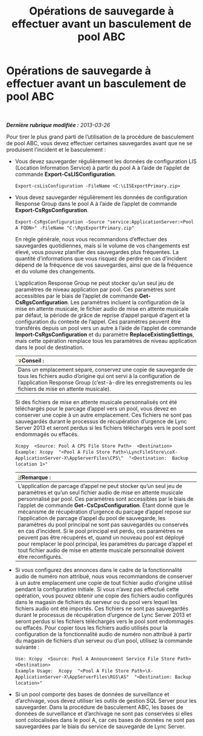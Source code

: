 ﻿---
title: Opérations de sauvegarde à effectuer avant un basculement de pool ABC
TOCTitle: Opérations de sauvegarde à effectuer avant un basculement de pool ABC
ms:assetid: 652046f5-6086-4592-902d-d5789581977d
ms:mtpsurl: https://technet.microsoft.com/fr-fr/library/JJ945634(v=OCS.15)
ms:contentKeyID: 53095439
ms.date: 05/20/2016
mtps_version: v=OCS.15
ms.translationtype: HT
---

# Opérations de sauvegarde à effectuer avant un basculement de pool ABC

 

_**Dernière rubrique modifiée :** 2013-03-26_

Pour tirer le plus grand parti de l’utilisation de la procédure de basculement de pool ABC, vous devez effectuer certaines sauvegardes avant que ne se produisent l’incident et le basculement :

  - Vous devez sauvegarder régulièrement les données de configuration LIS (Location Information Service) à partir du pool A à l’aide de l’applet de commande **Export-CsLISConfiguration**.
    
        Export-csLisConfiguration -FileName <C:\LISExportPrimary.zip>

  - Vous devez sauvegarder régulièrement les données de configuration Response Group dans le pool A à l’aide de l’applet de commande **Export-CsRgsConfiguration**.
    
        Export-CsRgsConfiguration -Source "service:ApplicationServer:<Pool A FQDN>" -FileName "C:\RgsExportPrimary.zip"
    
    En règle générale, nous vous recommandons d’effectuer des sauvegardes quotidiennes, mais si le volume de vos changements est élevé, vous pouvez planifier des sauvegardes plus fréquentes. La quantité d’informations que vous risquez de perdre en cas d’incident dépend de la fréquence de vos sauvegardes, ainsi que de la fréquence et du volume des changements.
    
    L’application Response Group ne peut stocker qu’un seul jeu de paramètres de niveau application par pool. Ces paramètres sont accessibles par le biais de l’applet de commande **Get-CsRgsConfiguration**. Les paramètres incluent la configuration de la mise en attente musicale, le fichier audio de mise en attente musicale par défaut, la période de grâce de reprise d’appel parqué d’agent et la configuration du contexte de l’appel. Ces paramètres peuvent être transférés depuis un pool vers un autre à l’aide de l’applet de commande **Import-CsRgsConfiguration** et du paramètre **ReplaceExistingSettings**, mais cette opération remplace tous les paramètres de niveau application dans le pool de destination.
    
    <table>
    <thead>
    <tr class="header">
    <th><img src="images/JJ205025.tip(OCS.15).gif" title="tip" alt="tip" />Conseil :</th>
    </tr>
    </thead>
    <tbody>
    <tr class="odd">
    <td>Dans un emplacement séparé, conservez une copie de sauvegarde de tous les fichiers audio d’origine qui ont servi à la configuration de l’application Response Group (c’est-à-dire les enregistrements ou les fichiers de mise en attente musicale).</td>
    </tr>
    </tbody>
    </table>
    
    Si des fichiers de mise en attente musicale personnalisés ont été téléchargés pour le parcage d’appel vers un pool, vous devez en conserver une copie à un autre emplacement. Ces fichiers ne sont pas sauvegardés durant le processus de récupération d’urgence de Lync Server 2013 et seront perdus si les fichiers téléchargés vers le pool sont endommagés ou effacés.
    
        Xcopy  <Source: Pool A CPS File Store Path>  <Destination>
        Example: Xcopy  "<Pool A File Store Path>\LyncFileStore\coX-ApplicationServer-X\AppServerFiles\CPS\"  "<Destination:  Backup location 1>"
    
    <table>
    <thead>
    <tr class="header">
    <th><img src="images/Gg398920.note(OCS.15).gif" title="note" alt="note" />Remarque :</th>
    </tr>
    </thead>
    <tbody>
    <tr class="odd">
    <td>L’application de parcage d’appel ne peut stocker qu’un seul jeu de paramètres et qu’un seul fichier audio de mise en attente musicale personnalisé par pool. Ces paramètres sont accessibles par le biais de l’applet de commande <strong>Get-CsCpsConfiguration</strong>. Étant donné que le mécanisme de récupération d’urgence du parcage d’appel repose sur l’application de parcage d’appel du pool de sauvegarde, les paramètres du pool principal ne sont pas sauvegardés ou conservés en cas d’incident. Si le pool principal est perdu, ces paramètres ne peuvent pas être récupérés et, quand un nouveau pool est déployé pour remplacer le pool principal, les paramètres du parcage d’appel et tout fichier audio de mise en attente musicale personnalisé doivent être reconfigurés.</td>
    </tr>
    </tbody>
    </table>


  - Si vous configurez des annonces dans le cadre de la fonctionnalité audio de numéro non attribué, nous vous recommandons de conserver à un autre emplacement une copie de tout fichier audio d’origine utilisé pendant la configuration initiale. Si vous n’avez pas effectué cette opération, vous pouvez obtenir une copie des fichiers audio configurés dans le magasin de fichiers du serveur ou du pool vers lequel les fichiers audio ont été importés. Ces fichiers ne sont pas sauvegardés durant le processus de récupération d’urgence de Lync Server 2013 et seront perdus si les fichiers téléchargés vers le pool sont endommagés ou effacés. Pour copier tous les fichiers audio utilisés pour la configuration de la fonctionnalité audio de numéro non attribué à partir du magasin de fichiers d’un serveur ou d’un pool, utilisez la commande suivante :
    
        Use: Xcopy  <Source: Pool A Announcement Service File Store Path>  <Destination>
        Example Usage:  Xcopy  "<Pool A File Store Path>\X-ApplicationServer-X\AppServerFiles\RGS\AS"  "<Destination: Backup location>"

  - Si un pool comporte des bases de données de surveillance et d’archivage, vous devez utiliser les outils de gestion SQL Server pour les sauvegarder. Dans la procédure de basculement ABC, les bases de données de surveillance et d’archivage ne sont pas conservées si elles sont colocalisées dans le pool A, car ces bases de données ne sont pas sauvegardées par le biais du service de sauvegarde de Lync Server.

